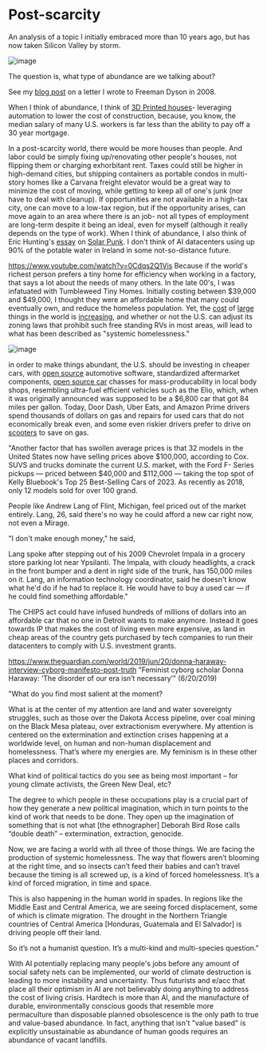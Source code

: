# Post-scarcity
An analysis of a topic I initially embraced more than 10 years ago, but has now taken Silicon Valley by storm.

![image](https://github.com/hatonthecat/Post-scarcity/assets/76194453/727a2693-0998-4c17-8e08-6ce0f14585a2)

The question is, what type of abundance are we talking about?

See my [blog post](https://github.com/hatonthecat/Biology/blob/main/I%20wrote%20to%20Freeman%20Dyson%2015%20years%20ago%3B%20he%20responded%20nicely.pdf) on a letter I wrote to Freeman Dyson in 2008.

When I think of abundance, I think of [3D Printed houses](https://builtin.com/3d-printing/3d-printed-house)- leveraging automation to lower the cost of construction, because, you know, the median salary of many U.S. workers is far less than the ability to pay off a 30 year mortgage.

In a post-scarcity world, there would be more houses than people. And labor could be simply fixing up/renovating other people's houses, not flipping them or charging exhorbitant rent. Taxes could still be higher in high-demand cities, but shipping containers as portable condos in multi-story homes like a Carvana freight elevator would be a great way to minimize the cost of moving, while getting to keep all of one's junk (nor have to deal with cleanup). If opportunities are not available in a high-tax city, one can move to a low-tax region, but if the opportunity arises, can move again to an area where there is an job- not all types of employment are long-term despite it being an ideal, even for myself (although it really depends on the type of work). When I think of abundance, I also think of Eric Hunting's [essay](https://www.sciphijournal.org/index.php/2021/09/30/on-solarpunk/) on [Solar Punk](https://en.wikipedia.org/wiki/Solarpunk). I don't think of AI datacenters using up 90% of the potable water in Ireland in some not-so-distance future.

https://www.youtube.com/watch?v=0Cdqs2Q1Vis Because if the world's richest person prefers a tiny home for efficiency when working in a factory, that says a lot about the needs of many others. In the late 00's, I was infatuated with Tumbleweed Tiny Homes. Initially costing between $39,000 and $49,000, I thought they were an affordable home that many could eventually own, and reduce the homeless population. Yet, the [cost](https://pmarca.substack.com/p/why-ai-wont-cause-unemployment) of [large](https://www.cbsnews.com/news/mitsubishi-mirage-cheapest-new-car-2023-below-20000/) things in the world is [increasing](https://thedangerouseconomist.blogspot.com/2023/01/jeopardy-and-inflation-adjusted-price.html), and whether or not the U.S. can adjust its zoning laws that prohibit such free standing RVs in most areas, will lead to what has been described as "systemic homelessness."

![image](https://github.com/hatonthecat/Post-scarcity/assets/76194453/22e45de2-094d-4feb-8e05-812c2c59608c)

in order to make things abundant, the U.S. should be investing in cheaper cars, with [open source](https://papers.ssrn.com/sol3/papers.cfm?abstract_id=2837598) automotive software, standardized aftermarket components, [open source car](https://en.wikipedia.org/wiki/Open-source_car) chasses for mass-producability in local body shops, resembling ultra-fuel efficient vehicles such as the Elio, which, when it was originally announced was supposed to be a $6,800 car that got 84 miles per gallon. Today, Door Dash, Uber Eats, and Amazon Prime drivers spend thousands of dollars on gas and repairs for used cars that do not economically break even, and some even riskier drivers prefer to drive on [scooters](https://www.youtube.com/watch?v=TxkwsXNxkts) to save on gas.

"Another factor that has swollen average prices is that 32 models in the United States now have selling prices above $100,000, according to Cox. SUVS and trucks dominate the current U.S. market, with the Ford F- Series pickups — priced between $40,000 and $112,000 — taking the top spot of Kelly Bluebook's Top 25 Best-Selling Cars of 2023. As recently as 2018, only 12 models sold for over 100 grand. 

People like Andrew Lang of Flint, Michigan, feel priced out of the market entirely. Lang, 26, said there's no way he could afford a new car right now, not even a Mirage.

"I don't make enough money," he said,

Lang spoke after stepping out of his 2009 Chevrolet Impala in a grocery store parking lot near Ypsilanti. The Impala, with cloudy headlights, a crack in the front bumper and a dent in right side of the trunk, has 150,000 miles on it. Lang, an information technology coordinator, said he doesn't know what he'd do if he had to replace it. He would have to buy a used car — if he could find something affordable."

The CHIPS act could have infused hundreds of millions of dollars into an affordable car that no one in Detroit wants to make anymore. Instead it goes towards IP that makes the cost of living even more expensive, as land in cheap areas of the country gets purchased by tech companies to run their datacenters to comply with U.S. investment grants. 

https://www.theguardian.com/world/2019/jun/20/donna-haraway-interview-cyborg-manifesto-post-truth "Feminist cyborg scholar Donna Haraway: ‘The disorder of our era isn’t necessary’" (6/20/2019)

"What do you find most salient at the moment?

What is at the center of my attention are land and water sovereignty struggles, such as those over the Dakota Access pipeline, over coal mining on the Black Mesa plateau, over extractionism everywhere. My attention is centered on the extermination and extinction crises happening at a worldwide level, on human and non-human displacement and homelessness. That’s where my energies are. My feminism is in these other places and corridors.

What kind of political tactics do you see as being most important – for young climate activists, the Green New Deal, etc?

The degree to which people in these occupations play is a crucial part of how they generate a new political imagination, which in turn points to the kind of work that needs to be done. They open up the imagination of something that is not what [the ethnographer] Deborah Bird Rose calls “double death” – extermination, extraction, genocide.

Now, we are facing a world with all three of those things. We are facing the production of systemic homelessness. The way that flowers aren’t blooming at the right time, and so insects can’t feed their babies and can’t travel because the timing is all screwed up, is a kind of forced homelessness. It’s a kind of forced migration, in time and space.

This is also happening in the human world in spades. In regions like the Middle East and Central America, we are seeing forced displacement, some of which is climate migration. The drought in the Northern Triangle countries of Central America [Honduras, Guatemala and El Salvador] is driving people off their land.

So it’s not a humanist question. It’s a multi-kind and multi-species question."

With AI potentially replacing many people's jobs before any amount of social safety nets can be implemented, our world of climate destruction is leading to more instability and uncertainty. Thus futurists and e/acc that place all their optimism in AI are not believably doing anything to address the cost of living crisis. Hardtech is more than AI, and the manufacture of durable, environmentally conscious goods that resemble more permaculture than disposable planned obsolescence is the only path to true and value-based abundance. In fact, anything that isn't "value based" is explicitly unsustainable as abundance of human goods requires an abundance of vacant landfills. 





